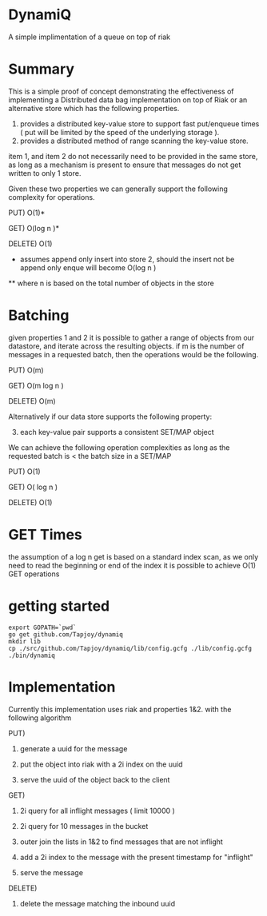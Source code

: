 DynamiQ
=========

A simple implimentation of a queue on top of riak

Summary
=========
This is a simple proof of concept demonstrating the effectiveness of implementing a Distributed data bag implementation on top of Riak or an alternative store which has the following properties.

1) provides a distributed key-value store to support fast put/enqueue times ( put will be limited by the speed of the underlying storage ).
2) provides a distributed method of range scanning the key-value store.


item 1, and item 2 do not necessarily need to be provided in the same store, as long as a mechanism is present to ensure that messages do not get written to only 1 store.

Given these two properties we can generally support the following complexity for operations.

PUT) O(1)*

GET) O(log n )*

DELETE) O(1)

*  assumes append only insert into store 2, should the insert not be append only enque will become O(log n )

** where n is based on the total number of objects in the store

Batching
========
given properties 1 and 2 it is possible to gather a range of objects from our datastore, and iterate across the resulting objects.  if m is the number of messages in a requested batch, then the operations would be the following.

PUT)    O(m)

GET)    O(m log n )

DELETE) O(m)

Alternatively if our data store supports the following property:

3) each key-value pair supports a consistent SET/MAP object

We can achieve the following operation complexities as long as the requested batch is < the batch size in a SET/MAP

PUT)    O(1)

GET)    O( log n )

DELETE)  O(1)

GET Times
=========

the assumption of a log n get is based on a standard index scan, as we only need to read the beginning or end of the index it is possible to achieve O(1) GET operations


getting started
=========
```
export GOPATH=`pwd`
go get github.com/Tapjoy/dynamiq
mkdir lib
cp ./src/github.com/Tapjoy/dynamiq/lib/config.gcfg ./lib/config.gcfg
./bin/dynamiq
```

Implementation
==========
Currently this implementation uses riak and properties 1&2. with the following algorithm

PUT) 

  1) generate a uuid for the message

  2) put the object into riak with a 2i index on the uuid
  
  3) serve the uuid of the object back to the client

GET)
  
  1) 2i query for all inflight messages ( limit 10000 )
  
  2) 2i query for 10 messages in the bucket
  
  3) outer join the lists in 1&2 to find messages that are not inflight
  
  4) add a 2i index to the message with the present timestamp for "inflight"
  
  5) serve the message
  
DELETE)

  1) delete the message matching the inbound uuid



